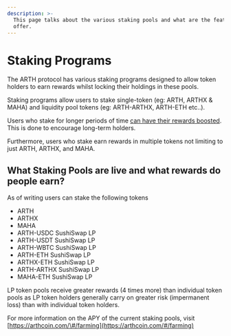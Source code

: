 ```yaml
---
description: >-
  This page talks about the various staking pools and what are the features they
  offer.
---
```


# Staking Programs

The ARTH protocol has various staking programs designed to allow token holders to earn rewards whilst locking their holdings in these pools.

Staking programs allow users to stake single-token \(eg: ARTH, ARTHX & MAHA\) and liquidity pool tokens \(eg: ARTH-ARTHX, ARTH-ETH etc..\).

Users who stake for longer periods of time [can have their rewards boosted](). This is done to encourage long-term holders.

Furthermore, users who stake earn rewards in multiple tokens not limiting to just ARTH, ARTHX, and MAHA.

## What Staking Pools are live and what rewards do people earn?

As of writing users can stake the following tokens

* ARTH
* ARTHX
* MAHA
* ARTH-USDC SushiSwap LP
* ARTH-USDT SushiSwap LP
* ARTH-WBTC SushiSwap LP
* ARTH-ETH SushiSwap LP
* ARTHX-ETH SushiSwap LP
* ARTH-ARTHX SushiSwap LP
* MAHA-ETH SushiSwap LP

LP token pools receive greater rewards \(4 times more\) than individual token pools as LP token holders generally carry on greater risk \(impermanent loss\) than with individual token holders.

For more information on the APY of the current staking pools, visit [https://arthcoin.com/\#/farming](https://arthcoin.com/#/farming)

